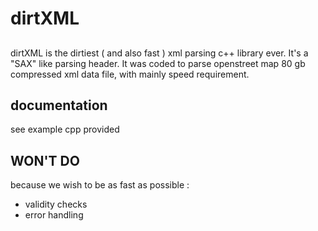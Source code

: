 # dirtXML
##
dirtXML is the dirtiest ( and also fast ) xml parsing c++ library ever.
It's a "SAX" like parsing header.
It was coded to parse openstreet map 80 gb compressed xml data file, with mainly speed requirement.
## documentation
see example cpp provided
## WON'T DO
because we wish to be as fast as possible :
   - validity checks
   - error handling

